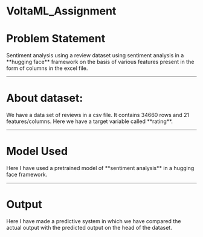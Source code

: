 # VoltaML_Assignment

<h1>Problem Statement</h1>
Sentiment analysis using a review dataset using sentiment analysis in a **hugging face** framework on the basis of various features present in the form of columns in the excel file.

<hr>


<h1>About dataset:</h1>
We have a data set of reviews in a csv file. It contains 34660 rows and 21 features/columns. Here we have a target variable called **rating**.

<hr>


<h1>Model Used</h1>
Here I have used a pretrained model of **sentiment analysis** in a hugging face framework.

<hr>


<h1>Output</h1>
Here I have made a predictive system in which we have compared the actual output with the predicted output on the head of the dataset.

